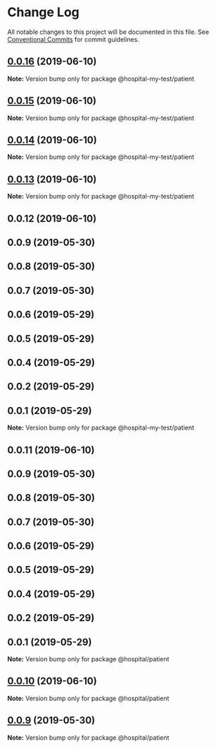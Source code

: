 # Change Log

All notable changes to this project will be documented in this file.
See [Conventional Commits](https://conventionalcommits.org) for commit guidelines.

## [0.0.16](https://github.com/zylqmjforever/hospital/compare/@hospital-my-test/patient@0.0.15...@hospital-my-test/patient@0.0.16) (2019-06-10)

**Note:** Version bump only for package @hospital-my-test/patient





## [0.0.15](https://github.com/zylqmjforever/hospital/compare/@hospital-my-test/patient@0.0.14...@hospital-my-test/patient@0.0.15) (2019-06-10)

**Note:** Version bump only for package @hospital-my-test/patient





## [0.0.14](https://github.com/zylqmjforever/hospital/compare/@hospital-my-test/patient@0.0.13...@hospital-my-test/patient@0.0.14) (2019-06-10)

**Note:** Version bump only for package @hospital-my-test/patient





## [0.0.13](https://github.com/zylqmjforever/hospital/compare/@hospital-my-test/patient@0.0.12...@hospital-my-test/patient@0.0.13) (2019-06-10)

**Note:** Version bump only for package @hospital-my-test/patient





## 0.0.12 (2019-06-10)



## 0.0.9 (2019-05-30)



## 0.0.8 (2019-05-30)



## 0.0.7 (2019-05-30)



## 0.0.6 (2019-05-29)



## 0.0.5 (2019-05-29)



## 0.0.4 (2019-05-29)



## 0.0.2 (2019-05-29)



## 0.0.1 (2019-05-29)

**Note:** Version bump only for package @hospital-my-test/patient





## 0.0.11 (2019-06-10)



## 0.0.9 (2019-05-30)



## 0.0.8 (2019-05-30)



## 0.0.7 (2019-05-30)



## 0.0.6 (2019-05-29)



## 0.0.5 (2019-05-29)



## 0.0.4 (2019-05-29)



## 0.0.2 (2019-05-29)



## 0.0.1 (2019-05-29)

**Note:** Version bump only for package @hospital/patient





## [0.0.10](https://github.com/zylqmjforever/hospital/compare/v0.0.9...v0.0.10) (2019-06-10)

**Note:** Version bump only for package @hospital/patient





## [0.0.9](https://github.com/zylqmjforever/hospital/compare/v0.0.8...v0.0.9) (2019-05-30)

**Note:** Version bump only for package @hospital/patient
